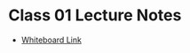 # Class 01 Lecture Notes

* [Whiteboard Link](https://projects.invisionapp.com/freehand/document/3kyIWwacz)

